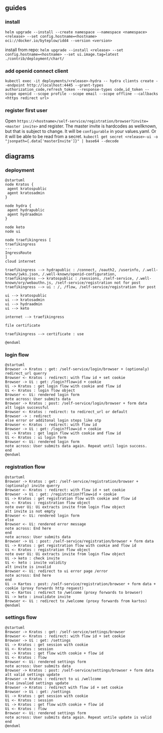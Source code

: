 ## guides
### install
`helm upgrade --install --create namespace --namespace <namespace> <release> --set config.hostname=<hostname> oci://docker.io/byteplow/idd4 --version <version>`

install from repo: `helm upgrade --install <release> --set config.hostname=<hostname> --set ui.image.tag=latest ./contrib/deployment/chart/`


### add openid connect client
`kubectl exec -it deployments/<release>-hydra -- hydra clients create --endpoint http://localhost:4445 --grant-types authorization_code,refresh_token --response-types code,id_token --scope openid --scope profile --scope email --scope offline --callbacks <https redirect url>`
### register first user
Open `https://<hostname>/self-service/registration/browser?invite=<master invite>` and register.
The master invite is hardcodes as wellknown, but that is subject to change. It will be `configurable` in your values.yaml. 
Or it will be able to be read from a secret. `kubectl get secret <release>-ui -o "jsonpath={.data['masterInvite']}" | base64 --decode`


## diagrams
### deployment
```plantuml
@startuml
node Kratos {
 agent kratospublic
 agent kratosadmin
}

node hydra {
 agent hydrapublic
 agent hydraadmin
}

node keto
node ui

node traefikingress [
traefikingress
---
IngressRoute
]
cloud internet

traefikingress --> hydrapublic : /connect, /oauth2, /userinfo, /.well-known/jwks.json, /.well-known/openid-configuration,
traefikingress --> kratospublic : /sessions, /self-service, /.well-known/ory/webauthn.js, /self-service/registration not for post
traefikingress --> ui : /, /flow, /self-service/registration for post

ui --> kratospublic
ui --> kratosadmin
ui --> hydraadmin
ui --> keto

internet --> traefikingress

file certificate

traefikingress --> certificate : use

@enduml
```

### login flow
```plantuml
@startuml
Browser -> Kratos : get: /self-service/login/browser + (optionaly) redirect_url querry
Browser <- Kratos : redirect: with flow id + set cookie
Browser -> Ui : get: /login?flow=id + cookie
Ui -> Kratos : get login flow with cookie and flow id
Ui <- Kratos : login flow object
Browser <- Ui: rendered login form
note across: User submits data
Browser -> Kratos : post: /self-service/login/browser + form data
alt login successful
Browser <- Kratos : redirect: to redirect_url or default
Browser -> : redirect
else error or additonal login steps like otp
Browser <- Kratos : redirect: with flow id
Browser -> Ui : get: /login?flow=id + cookie
Ui -> Kratos : get login flow with cookie and flow id
Ui <- Kratos : ui login form
Browser <- Ui: rendered login form
note across: User submits data again. Repeat until login success.
end
@enduml
```

### registration flow
```plantuml
@startuml
Browser -> Kratos : get: /self-service/registration/browser + (optionaly) invite querry
Browser <- Kratos : redirect: with flow id + set cookie
Browser -> Ui : get: /registration?flow=id + cookie
Ui -> Kratos : get registration flow with cookie and flow id
Ui <- Kratos : registration flow object
note over Ui: Ui extracts invite from login flow object
alt invite is not empty
Browser <- Ui: rendered login form
else
Browser <- Ui: rendered error message
note across: End here
end
note across: User submits data
Browser -> Ui : post: /self-service/registration/browser + form data
Ui -> Kratos : get registration flow with cookie and flow id
Ui <- Kratos : registration flow object
note over Ui: Ui extracts invite from login flow object
Ui -> keto : check invite
Ui <- keto : invite validity
alt invite is invalid
Browser <- Ui: redirect to ui error page /error
note across: End here
end
Ui -> Kartos : post: /self-service/registration/browser + form data + cookie (proxy forwards http request)
Ui <- Kartos : redirect to /welcome (proxy forwards to browser)
Ui -> keto : invalidate invite
Browser <- Ui : redirect to /welcome (proxy forwards from kartos)
@enduml
```

### settings flow
```plantuml
@startuml
Browser -> Kratos : get: /self-service/settings/browser
Browser <- Kratos : redirect: with flow id + set cookie
Browser -> Ui : get: /settings
Ui -> Kratos : get session with cookie 
Ui <- Kratos : session
Ui -> Kratos : get flow with cookie + flow id
Ui <- Kratos : flow
Browser <- Ui: rendered settings form
note across: User submits data
Browser -> Kratos : post: /self-service/settings/browser + form data
alt valid settings update
Browser -> Kratos : redirect to ui /wellcome
else invalied settings update
Browser -> Kratos : redirect with flow id + set cookie
Browser -> Ui : get: /settings
Ui -> Kratos : get session with cookie 
Ui <- Kratos : session
Ui -> Kratos : get flow with cookie + flow id
Ui <- Kratos : flow
Browser <- Ui: rendered settings form
note across: User submits data again. Repeat untile update is valid
end
@enduml
```